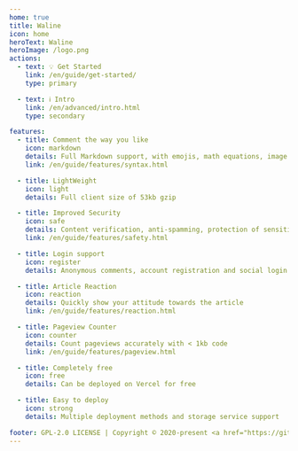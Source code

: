 ```yaml
---
home: true
title: Waline
icon: home
heroText: Waline
heroImage: /logo.png
actions:
  - text: 💡 Get Started
    link: /en/guide/get-started/
    type: primary

  - text: ℹ️ Intro
    link: /en/advanced/intro.html
    type: secondary

features:
  - title: Comment the way you like
    icon: markdown
    details: Full Markdown support, with emojis, math equations, image uploads, and HTML embedding support
    link: /en/guide/features/syntax.html

  - title: LightWeight
    icon: light
    details: Full client size of 53kb gzip

  - title: Improved Security
    icon: safe
    details: Content verification, anti-spamming, protection of sensitive data, and more
    link: /en/guide/features/safety.html

  - title: Login support
    icon: register
    details: Anonymous comments, account registration and social login are supported

  - title: Article Reaction
    icon: reaction
    details: Quickly show your attitude towards the article
    link: /en/guide/features/reaction.html

  - title: Pageview Counter
    icon: counter
    details: Count pageviews accurately with < 1kb code
    link: /en/guide/features/pageview.html

  - title: Completely free
    icon: free
    details: Can be deployed on Vercel for free

  - title: Easy to deploy
    icon: strong
    details: Multiple deployment methods and storage service support

footer: GPL-2.0 LICENSE | Copyright © 2020-present <a href="https://github.com/lizheming" rel="noopener noreferrer " target="_blank">lizheming</a> | Theme by <a href="https://vuepress-theme-hope.github.io/v2/" rel="noopener noreferrer " target="_blank">vuepress-theme-hope</a>
---
```

